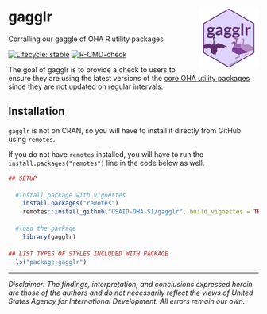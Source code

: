 # gagglr <img src="man/figures/logo.png" align="right" height="120" />

Corralling our gaggle of OHA R utility packages

<!-- badges: start -->
[![Lifecycle: stable](https://img.shields.io/badge/lifecycle-stable-brightgreen.svg)](https://lifecycle.r-lib.org/articles/stages.html#stable)
[![R-CMD-check](https://github.com/USAID-OHA-SI/gagglr/workflows/R-CMD-check/badge.svg)](https://github.com/USAID-OHA-SI/gagglr/actions)
<!-- badges: end -->

The goal of gagglr is to provide a check to users to ensure they are using the latest versions of the [core OHA utility packages](https://usaid-oha-si.github.io/tools/) since they are not updated on regular intervals.

## Installation

`gagglr` is not on CRAN, so you will have to install it directly from GitHub using `remotes`.

If you do not have `remotes` installed, you will have to run the `install.packages("remotes")` line in the code below as well.

``` r
## SETUP

  #install package with vignettes
    install.packages("remotes")
    remotes::install_github("USAID-OHA-SI/gagglr", build_vignettes = TRUE)
    
  #load the package
    library(gagglr)

## LIST TYPES OF STYLES INCLUDED WITH PACKAGE
  ls("package:gagglr")
```


---

*Disclaimer: The findings, interpretation, and conclusions expressed herein are those of the authors and do not necessarily reflect the views of United States Agency for International Development. All errors remain our own.*


